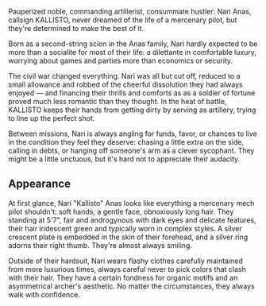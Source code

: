 Pauperized noble, commanding artillerist, consummate hustler: Nari Anas, callsign KALLISTO, never dreamed of the life of a mercenary pilot, but they're determined to make the best of it. 

Born as a second-string scion in the Anas family, Nari hardly expected to be more than a socialite for most of their life: a dilettante in comfortable luxury, worrying about games and parties more than economics or security. 

The civil war changed everything. Nari was all but cut off, reduced to a small allowance and robbed of the cheerful dissolution they had always enjoyed — and financing their thrills and comforts as as a soldier of fortune proved much less romantic than they thought. In the heat of battle, KALLISTO keeps their hands from getting dirty by serving as artillery, trying to line up the perfect shot. 

Between missions, Nari is always angling for funds, favor, or chances to live in the condition they feel they deserve: chasing a little extra on the side, calling in debts, or hanging off someone's arm as a clever sycophant. They might be a little unctuous, but it's hard not to appreciate their audacity. 

## Appearance 
At first glance, Nari "Kallisto" Anas looks like everything a mercenary mech pilot shouldn't: soft hands, a gentle face, obnoxiously long hair. They standing at 5'7", fair and androgynous with dark eyes and delicate features, their hair iridescent green and typically worn in complex styles. A silver crescent plate is embedded in the skin of their forehead, and a silver ring adorns their right thumb. They're almost always smiling.

Outside of their hardsuit, Nari wears flashy clothes carefully maintained from more luxurious times, always careful never to pick colors that clash with their hair. They have a certain fondness for organic motifs and an asymmetrical archer's aesthetic. No matter the circumstances, they always walk with confidence. 
